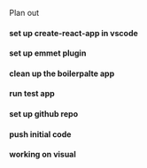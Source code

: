 Plan out 
#### set up create-react-app in vscode
#### set up emmet plugin
#### clean up the boilerpalte app
#### run test app
#### set up github repo
#### push initial code
#### working on visual 
####
